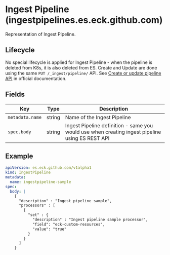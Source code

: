 # Ingest Pipeline (ingestpipelines.es.eck.github.com)

Representation of Ingest Pipeline.

## Lifecycle

No special lifecycle is applied for Ingest Pipeline - when the pipeline
is deleted from K8s, it is also deleted from ES.
Create and Update are done using the same `PUT /_ingest/pipeline/` API.
See [Create or update pipeline API](https://www.elastic.co/guide/en/elasticsearch/reference/current/put-pipeline-api.html)
in official documentation.

## Fields

| Key             | Type   | Description                                                                                     |
|-----------------|--------|-------------------------------------------------------------------------------------------------|
| `metadata.name` | string | Name of the Ingest Pipeline                                                                     |
| `spec.body`     | string | Ingest Pipeline definition - same you would use when creating ingest pipeline using ES REST API |

## Example

```yaml
apiVersion: es.eck.github.com/v1alpha1
kind: IngestPipeline
metadata:
  name: ingestpipeline-sample
spec:
  body: |
    {
      "description" : "Ingest pipeline sample",
      "processors" : [
        {
          "set" : {
            "description" : "Ingest pipeline sample processor",
            "field": "eck-custom-resources",
            "value": "true"
          }
        }
      ]
    }
```
